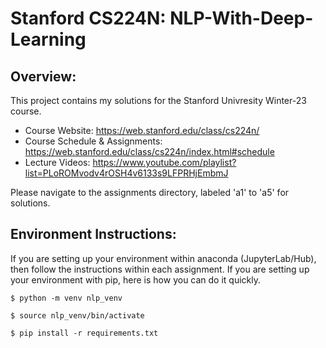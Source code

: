 # Stanford CS224N: NLP-With-Deep-Learning

## Overview:
This project contains my solutions for the Stanford Univresity Winter-23 course.

- Course Website: https://web.stanford.edu/class/cs224n/
- Course Schedule & Assignments: https://web.stanford.edu/class/cs224n/index.html#schedule
- Lecture Videos: https://www.youtube.com/playlist?list=PLoROMvodv4rOSH4v6133s9LFPRHjEmbmJ

Please navigate to the assignments directory, labeled 'a1' to 'a5' for solutions.


## Environment Instructions:
If you are setting up your environment within anaconda (JupyterLab/Hub), then follow the instructions within each assignment. If you are setting up your environment with pip, here is how you can do it quickly.
```shell
$ python -m venv nlp_venv
```
```shell
$ source nlp_venv/bin/activate
```
```shell
$ pip install -r requirements.txt
```